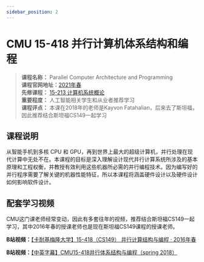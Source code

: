 ```yaml
---
sidebar_position: 2
---
```


# CMU 15-418 并行计算机体系结构和编程
>**课程名称：**  Parallel Computer Architecture and Programming         
**课程官网地址：**[2021年春](https://www.cs.cmu.edu/afs/cs/academic/class/15418-s21/www/schedule.html)    
**先修课程：** [15-213 计算机系统概论](https://hackway.org/docs/cs/sophomore/system/cs15213)              
**重要程度：** 人工智能相关学生和从业者推荐学习   
**课程评点：** 本课在2018年的老师是Kayvon Fatahalian，后来去了斯坦福，因此推荐结合斯坦福CS149一起学习


## 课程说明
从智能手机到多核 CPU 和 GPU，再到世界上最大的超级计算机，并行处理在现代计算中无处不在。本课程的目标是深入理解设计现代并行计算系统所涉及的基本原理和工程权衡，并教授有效利用这些机器所必需的并行编程技术。因为编写好的并行程序需要了解关键的机器性能特征，所以本课程将涵盖硬件设计以及硬件设计如何影响软件设计。


## 配套学习视频
CMU这门课老师经常变动，因此有多套往年的视频，推荐结合斯坦福CS149一起学习，其中2016年春的授课老师也是现在斯坦福CS149课程的授课老师。   

**B站视频：**[【卡耐基梅隆大学】15-418（CS149） 并行计算结构与编程 · 2016年春](https://www.bilibili.com/video/BV16k4y1z7z9)


**B站视频：**[【中英字幕】CMU15-418并行体系结构与编程（spring 2018）](https://www.bilibili.com/video/BV1qT411g7n9)




<Comment></Comment>
